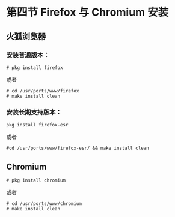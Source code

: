 # 第四节 Firefox 与 Chromium 安装

## 火狐浏览器

### 安装普通版本：
```
# pkg install firefox
```

或者

```
# cd /usr/ports/www/firefox
# make install clean 
```

### 安装长期支持版本：

```
pkg install firefox-esr
```
或者

```
#cd /usr/ports/www/firefox-esr/ && make install clean
```

## Chromium

```
# pkg install chromium
```
或者

```
# cd /usr/ports/www/chromium
# make install clean
```
